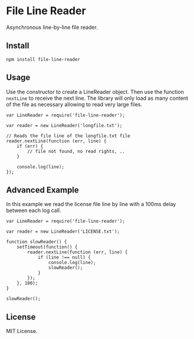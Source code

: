 # File Line Reader

Asynchronous line-by-line file reader.

## Install

`npm install file-line-reader`

## Usage

Use the constructor to create a LineReader object. Then use the function `nextLine` to receive the next line. The
library will only load as many content of the file as necessary allowing to read very large files.

    var LineReader = require('file-line-reader');
    
    var reader = new LineReader('longfile.txt');
    
    // Reads the file line of the longfile.txt file
    reader.nextLine(function (err, line) {
        if (err) {
            // file not found, no read rights, ..
        }
        
        console.log(line);
    });

## Advanced Example

In this example we read the license file line by line with a 100ms delay between each log call.

    var LineReader = require('file-line-reader');
    
    var reader = new LineReader('LICENSE.txt');
    
    function slowReader() {
        setTimeout(function() {
            reader.nextLine(function (err, line) {
                if (line !== null) {
                    console.log(line);
                    slowReader();
                }
            });
        }, 100);
    }
    
    slowReader();

## License

MIT License.